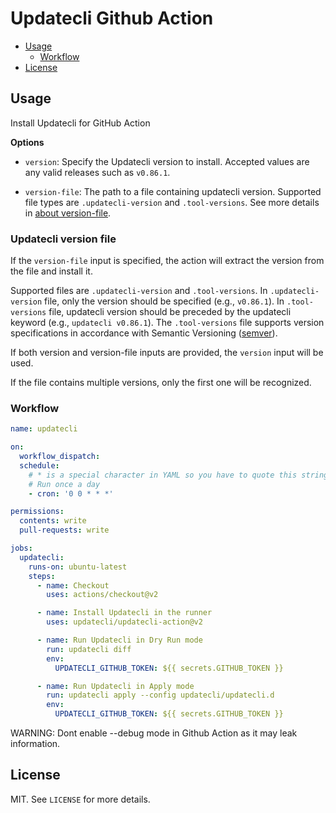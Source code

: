 # Updatecli Github Action

* [Usage](#usage)
  * [Workflow](#workflow)
* [License](#license)

## Usage

Install Updatecli for GitHub Action

**Options**

- `version`: Specify the Updatecli version to install. Accepted values are any valid releases such as `v0.86.1`.

- `version-file`: The path to a file containing updatecli version. Supported file types are `.updatecli-version` and `.tool-versions`. See more details in [about version-file](#Updatecli-version-file).

### Updatecli version file

If the `version-file` input is specified, the action will extract the version from the file and install it.

Supported files are `.updatecli-version` and `.tool-versions`.
In `.updatecli-version` file, only the version should be specified (e.g., `v0.86.1`).
In `.tool-versions` file, updatecli version should be preceded by the updatecli keyword (e.g., `updatecli v0.86.1`).
The `.tool-versions` file supports version specifications in accordance with Semantic Versioning ([semver](https://semver.org/)).

If both version and version-file inputs are provided, the `version` input will be used.

If the file contains multiple versions, only the first one will be recognized.

### Workflow

```yaml
name: updatecli

on:
  workflow_dispatch:
  schedule:
    # * is a special character in YAML so you have to quote this string
    # Run once a day
    - cron: '0 0 * * *'

permissions:
  contents: write
  pull-requests: write

jobs:
  updatecli:
    runs-on: ubuntu-latest
    steps:
      - name: Checkout
        uses: actions/checkout@v2

      - name: Install Updatecli in the runner
        uses: updatecli/updatecli-action@v2

      - name: Run Updatecli in Dry Run mode
        run: updatecli diff
        env:
          UPDATECLI_GITHUB_TOKEN: ${{ secrets.GITHUB_TOKEN }}

      - name: Run Updatecli in Apply mode
        run: updatecli apply --config updatecli/updatecli.d
        env:
          UPDATECLI_GITHUB_TOKEN: ${{ secrets.GITHUB_TOKEN }}
```

WARNING: Dont enable --debug mode in Github Action as it may leak information.

## License

MIT. See `LICENSE` for more details.

